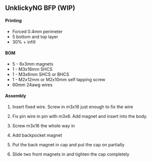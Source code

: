 ## UnklickyNG BFP (WIP)

#### Printing

* Forced 0.4mm perimeter
* 5 bottom and top layer 
* 30% + infill 

#### BOM 

* 5 - 6x3mm magnets
* 1 - M3x16mm SHCS 
* 1 - M3x6mm SHCS or BHCS
* 1 - M2x12mm or M2x10mm self tapping screw 
* 60mm 24awg wires 

#### Assembly

1. Insert fixed wire. Screw in m3x16 just enough to fix the wire

2. Fix pin wire in pin with m3x6. Add magnet and insert into the body.

3. Screw m3x16 the whole way in

4. Add backpocket magnet

5. Put the back magnet in cap and put the cap on partially

6. Slide two front magnets in and tighten the cap completely
